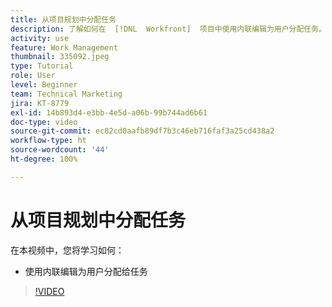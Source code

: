 ```yaml
---
title: 从项目规划中分配任务
description: 了解如何在  [!DNL  Workfront]  项目中使用内联编辑为用户分配任务。
activity: use
feature: Work Management
thumbnail: 335092.jpeg
type: Tutorial
role: User
level: Beginner
team: Technical Marketing
jira: KT-8779
exl-id: 14b893d4-e3bb-4e5d-a06b-99b744ad6b61
doc-type: video
source-git-commit: ec82cd0aafb89df7b3c46eb716faf3a25cd438a2
workflow-type: ht
source-wordcount: '44'
ht-degree: 100%

---
```


# 从项目规划中分配任务

在本视频中，您将学习如何：

* 使用内联编辑为用户分配给任务

>[!VIDEO](https://video.tv.adobe.com/v/335092/?quality=12&learn=on)

<!---
learn more urls:
Notifications: Information about work assigned to me
Assign tasks
Personal time overview
Make smart assignments
Modify multiple user assignments in a task list
--->

